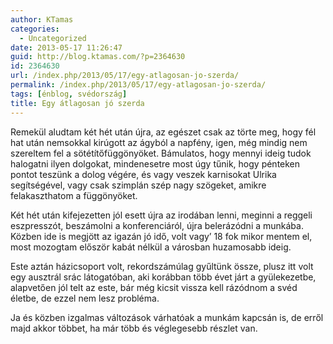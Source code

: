 ```yaml
---
author: KTamas
categories:
  - Uncategorized
date: 2013-05-17 11:26:47
guid: http://blog.ktamas.com/?p=2364630
id: 2364630
url: /index.php/2013/05/17/egy-atlagosan-jo-szerda/
permalink: /index.php/2013/05/17/egy-atlagosan-jo-szerda/
tags: [énblog, svédország]
title: Egy átlagosan jó szerda
---
```


Remekül aludtam két hét után újra, az egészet csak az törte meg, hogy fél hat után nemsokkal kirúgott az ágyból a napfény, igen, még mindig nem szereltem fel a sötétítőfüggönyöket. Bámulatos, hogy mennyi ideig tudok halogatni ilyen dolgokat, mindenesetre most úgy tűnik, hogy pénteken pontot teszünk a dolog végére, és vagy veszek karnisokat Ulrika segítségével, vagy csak szimplán szép nagy szögeket, amikre felakaszthatom a függönyöket.

Két hét után kifejezetten jól esett újra az irodában lenni, meginni a reggeli eszpresszót, beszámolni a konferenciáról, újra belerázódni a munkába. Közben ide is megjött az igazán jó idő, volt vagy&#8217; 18 fok mikor mentem el, most mozogtam először kabát nélkül a városban huzamosabb ideig. 

Este aztán házicsoport volt, rekordszámúlag gyűltünk össze, plusz itt volt egy ausztrál srác látogatóban, aki korábban több évet járt a gyülekezetbe, alapvetően jól telt az este, bár még kicsit vissza kell rázódnom a svéd életbe, de ezzel nem lesz probléma. 

Ja és közben izgalmas változások várhatóak a munkám kapcsán is, de erről majd akkor többet, ha már több és véglegesebb részlet van.
